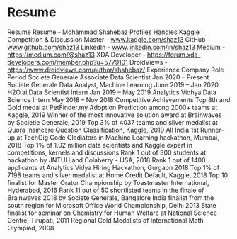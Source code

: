 # Resume
Resume
Resume - Mohammad Shahebaz
Profiles Handles
Kaggle Competition & Discussion Master - www.kaggle.com/shaz13
GitHub - www.github.com/shaz13
LinkedIn - www.linkedin.com/in/shaz13
Medium - https://medium.com/@shaz13
XDA Developer - https://forum.xda-developers.com/member.php?u=5779101
DroidViews - https://www.droidviews.com/author/shahebaz/
Experience
Company	Role	Period
Societe Generale	Associate Data Scientist	Jan 2020 – Present
Societe Generale	Data Analyst, Machine Learning	June 2019 – Jan 2020
H2O.ai	Data Scientist Intern	Jan 2019 – May 2019
Analytics Vidhya	Data Science Intern	May 2018 – Nov 2018
Competitive Achievements
Top 8th and Gold medal at PetFinder.my Adoption Prediction among 2000+ teams at Kaggle, 2019
Winner of the most innovative solution award at Brainwaves by Societie Generale, 2019
Top 3% of 4037 teams and silver medalist at Quora Insincere Question Classification, Kaggle, 2019
All India 1st Runner-up at TechGig Code Gladiators in Machine Learning hackathon, Mumbai, 2018
Top 1% of 1.02 million data scientists and Kaggle expert in competitions, kernels and discussions
Rank 1 out of 300 students at hackathon by JNTUH and Colaberry - USA, 2018
Rank 1 out of 1400 applicants at Analytics Vidya Hiring Hackathon, Gurgaon 2018
Top 1% of 7198 teams and silver medalist at Home Credit Default, Kaggle, 2018
Top 10 finalist for Master Orator Championship by Toastmaster International, Hyderabad, 2016
Rank 11 out of 50 shortlisted teams in the finale of Brainwaves 2018 by Societe Generale, Bangalore
India finalist from the south region for Microsoft Office World Championship, Delhi 2013
State finalist for seminar on Chemistry for Human Welfare at National Science Centre, Tirupati, 2011
Regional Gold Medalists of International Math Olympiad, 2008
